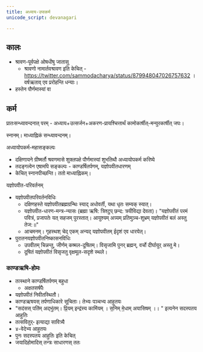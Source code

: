 ```yaml
---
title: अध्याय-उपाकर्म
unicode_script: devanagari

---
```



## कालः

- श्रावण-पूर्वपक्षे ओषधीषु जातासु
  - श्रावणो नामार्तवश्रावण इति केचित् - https://twitter.com/sammodacharya/status/879948047026757632 । वर्षऋताव् एव प्ररोहन्ति धन्याः।
- हस्तेन पौर्णमास्यां वा


## कर्म
प्रातःसन्ध्यावन्दनात् परम् - अध्याय+उत्सर्जन+अकरण-प्रायश्चित्तार्थं कामोकार्षीत्-मन्युरकार्षीत् जपः।

स्नानम्। माध्याह्निकं सन्ध्यावन्दनम्।

अध्यायोपकर्म-महासङ्कल्पः

- दक्षिणायने ग्रीष्मर्तौ श्रवणमासे शुक्लपक्षे पौर्णमास्यां शुभतिथौ अध्यायोपकर्म करिष्ये
- तदङ्गत्वेन एषामपि सङ्कल्पः - काण्डर्षितर्पणम्, यज्ञोपवीतधारणम्
- केचित् स्नानपीच्छन्ति। ततो माध्याह्निकम्।

यज्ञोपवीत-परिवर्तनम्
- यज्ञोपवीतपरिवर्तनविधिः
  - दक्षिणहस्ते यज्ञोपवीतब्रह्मग्रन्थिः स्याद् अधोवर्ती, यथा धृतः सम्यक् स्यात्। 
  - यज्ञोपवीत-धारण-मन्त्र-न्यासः (ब्रह्मा ऋषि: त्रिश्टुप् छन्द: त्रयीविद्या देवता)।   "यज्ञोपवीतं परमं पवित्रं, प्रजापतेः यत् सहजम् पुरस्तात्। आयुश्यम् अग्र्यम् प्रतिमुञ्च-शुभ्रम् यज्ञोपवीतं बलं अस्तु तेज:॥"
  - आचमनम्। गृहस्थश् चेद् एकम् अन्यद् यज्ञोपवीतम् ईदृशं एव धारयेत्।
- पुरातनयज्ञोपवीतनिष्कासनविधिः
  - उपवीतम् चिन्नन्तु, जीर्णम् कष्मल-दूषितम्। विसृजामि पुनर् ब्रह्मन्, वर्चो दीर्घायुर् अस्तु मे।
  - दूषितं यज्ञोपवीतं विसृजतु वृक्षमूल-सदृशे स्थले।


### काण्डऋषि-होमः

- तत्स्थाने काण्डर्षितर्पणम् बहुधा
  - अक्षतसर्षपैः
- यज्ञोपवीतं निवीतस्थितौ।
- काण्डऋषयस् तर्पणाधिकारे सूचिताः। तेभ्यः पञ्चभ्य आहुतयः
- "सद॑सस् पति॑म् अद्भु॑तम्।   प्रि॒यम् इन्द्र॑स्य कामि॑यम् । स॒निम् मे॒धाम् अयासिषम् ।।  " इत्यनेन सदस्पतय आहुतिः
- तत्सवितुर्॰ इत्याद्या सावित्र्यै
- ४-वेदेभ्य आहुतयः
- पुनः सदस्पतय आहुतिः इति केचित्
- जयादिहोमादिस् तन्त्रः साधारणस् ततः
